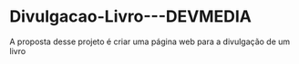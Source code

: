 # Divulgacao-Livro---DEVMEDIA
A proposta desse projeto é criar uma página web para a divulgação de um livro
